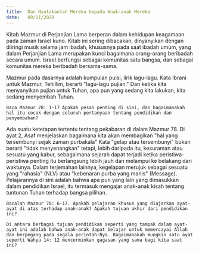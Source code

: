 ```yaml
---
title:  Dan Nyatakanlah Mereka kepada Anak-anak Mereka
date:   09/11/2020
---
```


Kitab Mazmur di Perjanjian Lama berperan dalam kehidupan keagamaan pada zaman Israel kuno. Kitab ini sering dibacakan, dinyanyikan dengan diiringi musik selama jam ibadah, khususnya pada saat ibadah umum, yang dalam Perjanjian Lama merupakan kunci bagaimana orang-orang beribadah secara umum. Israel berfungsi sebagai komunitas satu bangsa, dan sebagai komunitas mereka beribadah bersama-sama.

Mazmur pada dasarnya adalah kumpulan puisi, lirik lagu-lagu. Kata Ibrani untuk Mazmur, Tehillim, berarti "lagu-lagu pujian." Dan ketika kita menyanyikan pujian untuk Tuhan, apa pun yang sedang kita lakukan, kita sedang menyembah Tuhan.

`Baca Mazmur 78: 1-17 Apakah pesan penting di sini, dan bagaimanakah hal itu cocok dengan seluruh pertanyaan tentang pendidikan dan penyembahan?`

Ada suatu ketetapan tertentu tentang pekabaran di dalam Mazmur 78. Di ayat 2, Asaf menjelaskan bagaimana kita akan membagikan "hal yang tersembunyi sejak zaman purbakala" Kata "gelap atau tersembunyi" bukan berarti "tidak menyenangkan" tetapi, lebih daripada itu, kesuraman atau sesuatu yang kabur, sebagaimana sejarah dapat terjadi ketika peristiwa-peristiwa penting itu berlangsung lebih jauh dan melampui ke belakang dari waktunya. Dalam terjemahan lainnya, kegelapan merujuk sebagai sesuatu yang "rahasia" (NLV) atau "kebenaran purba yang manis" (Message). Pelajarannya di sini adalah bahwa apa pun yang lain yang dimasukkan dalam pendidikan Israel, itu termasuk mengajar anak-anak kisah tentang tuntunan Tuhan terhadap bangsa pilihan.

`Bacalah Mazmur 78: 6-17. Apakah pelajaran khusus yang diajarkan ayat-ayat di atas terhadap anak-anak? Apakah tujuan akhir dari pendidikan ini?`

`Di antara berbagai tujuan pendidikan seperti yang tampak dalam ayat-ayat ini adalah bahwa anak-anak dapat belajar untuk memercayai Allah dan berpegang pada segala perintah-Nya. Bagaimanakah mungkin satu ayat seperti Wahyu 14: 12 mencerminkan gagasan yang sama bagi kita saat ini?`